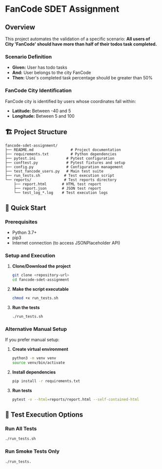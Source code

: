 # FanCode SDET Assignment

## Overview

This project automates the validation of a specific scenario: **All users of City 'FanCode' should have more than half of their todos task completed.**

### Scenario Definition
- **Given:** User has todo tasks
- **And:** User belongs to the city FanCode
- **Then:** User's completed task percentage should be greater than 50%

### FanCode City Identification
FanCode city is identified by users whose coordinates fall within:
- **Latitude:** Between -40 and 5
- **Longitude:** Between 5 and 100

## 🏗️ Project Structure

```
fancode-sdet-assignment/
├── README.md                 # Project documentation
├── requirements.txt          # Python dependencies
├── pytest.ini              # Pytest configuration
├── conftest.py             # Pytest fixtures and setup
├── config.py               # Configuration management
├── test_fancode_users.py   # Main test suite
├── run_tests.sh           # Test execution script
└── reports/               # Test reports directory
    ├── report.html       # HTML test report
    ├── report.json       # JSON test report
    └── test_log_*.log    # Test execution logs
```

## 🚀 Quick Start

### Prerequisites
- Python 3.7+
- pip3
- Internet connection (to access JSONPlaceholder API)

### Setup and Execution

1. **Clone/Download the project**
   ```bash
   git clone <repository-url>
   cd fancode-sdet-assignment
   ```

2. **Make the script executable**
   ```bash
   chmod +x run_tests.sh
   ```

3. **Run the tests**
   ```bash
   ./run_tests.sh
   ```

### Alternative Manual Setup

If you prefer manual setup:

1. **Create virtual environment**
   ```bash
   python3 -m venv venv
   source venv/bin/activate
   ```

2. **Install dependencies**
   ```bash
   pip install -r requirements.txt
   ```

3. **Run tests**
   ```bash
   pytest -v --html=reports/report.html --self-contained-html
   ```

## 🧪 Test Execution Options

### Run All Tests
```bash
./run_tests.sh
```

### Run Smoke Tests Only
```bash
./run_tests.